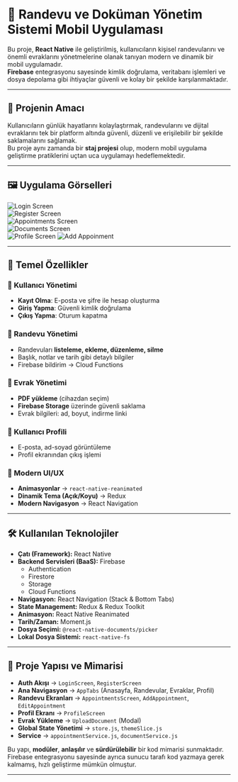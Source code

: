 # 📱 Randevu ve Doküman Yönetim Sistemi Mobil Uygulaması

Bu proje, **React Native** ile geliştirilmiş, kullanıcıların kişisel randevularını ve önemli evraklarını yönetmelerine olanak tanıyan modern ve dinamik bir mobil uygulamadır.  
**Firebase** entegrasyonu sayesinde kimlik doğrulama, veritabanı işlemleri ve dosya depolama gibi ihtiyaçlar güvenli ve kolay bir şekilde karşılanmaktadır.

---

## 🎯 Projenin Amacı

Kullanıcıların günlük hayatlarını kolaylaştırmak, randevularını ve dijital evraklarını tek bir platform altında güvenli, düzenli ve erişilebilir bir şekilde saklamalarını sağlamak.  
Bu proje aynı zamanda bir **staj projesi** olup, modern mobil uygulama geliştirme pratiklerini uçtan uca uygulamayı hedeflemektedir.

---

## 🖼️ Uygulama Görselleri

![Login Screen](./assets/login.png)  
![Register Screen](./assets/register.png)  
![Appointments Screen](./assets/appo.jpeg)  
![Documents Screen](./assets/documents.png)  
![Profile Screen](./assets/profile.png)
![Add Appoinment](./assets/appoinmentAdd.png)

---

## 🚀 Temel Özellikler

### 🔐 Kullanıcı Yönetimi

- **Kayıt Olma**: E-posta ve şifre ile hesap oluşturma
- **Giriş Yapma**: Güvenli kimlik doğrulama
- **Çıkış Yapma**: Oturum kapatma

### 📅 Randevu Yönetimi

- Randevuları **listeleme, ekleme, düzenleme, silme**
- Başlık, notlar ve tarih gibi detaylı bilgiler
- Firebase bildirim → Cloud Functions

### 📂 Evrak Yönetimi

- **PDF yükleme** (cihazdan seçim)
- **Firebase Storage** üzerinde güvenli saklama
- Evrak bilgileri: ad, boyut, indirme linki

### 👤 Kullanıcı Profili

- E-posta, ad-soyad görüntüleme
- Profil ekranından çıkış işlemi

### 🎨 Modern UI/UX

- **Animasyonlar** → `react-native-reanimated`
- **Dinamik Tema (Açık/Koyu)** → Redux
- **Modern Navigasyon** → React Navigation

---

## 🛠️ Kullanılan Teknolojiler

- **Çatı (Framework):** React Native
- **Backend Servisleri (BaaS):** Firebase
  - Authentication
  - Firestore
  - Storage
  - Cloud Functions
- **Navigasyon:** React Navigation (Stack & Bottom Tabs)
- **State Management:** Redux & Redux Toolkit
- **Animasyon:** React Native Reanimated
- **Tarih/Zaman:** Moment.js
- **Dosya Seçimi:** `@react-native-documents/picker`
- **Lokal Dosya Sistemi:** `react-native-fs`

---

## 📂 Proje Yapısı ve Mimarisi

- **Auth Akışı** → `LoginScreen`, `RegisterScreen`
- **Ana Navigasyon** → `AppTabs` (Anasayfa, Randevular, Evraklar, Profil)
- **Randevu Ekranları** → `AppointmentsScreen`, `AddAppointment`, `EditAppointment`
- **Profil Ekranı** → `ProfileScreen`
- **Evrak Yükleme** → `UploadDocument` (Modal)
- **Global State Yönetimi** → `store.js`, `themeSlice.js`
- **Service** → `appointmentService.js`, `documentService.js`

Bu yapı, **modüler**, **anlaşılır** ve **sürdürülebilir** bir kod mimarisi sunmaktadır.  
Firebase entegrasyonu sayesinde ayrıca sunucu tarafı kod yazmaya gerek kalmamış, hızlı geliştirme mümkün olmuştur.

---
